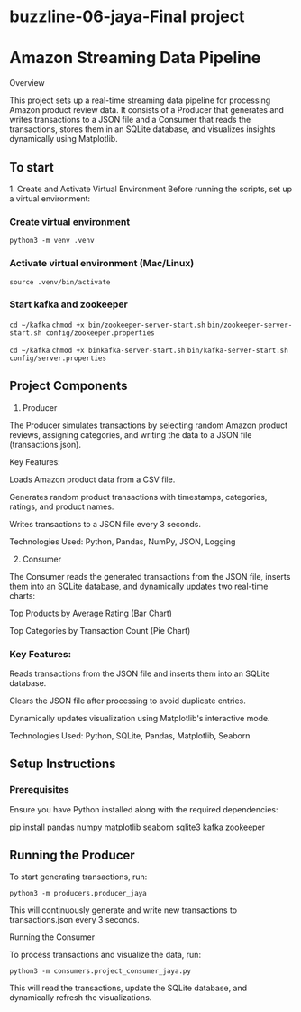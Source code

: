 # buzzline-06-jaya-Final project

# Amazon Streaming Data Pipeline

Overview

This project sets up a real-time streaming data pipeline for processing Amazon product review data. It consists of a Producer that generates and writes transactions to a JSON file and a Consumer that reads the transactions, stores them in an SQLite database, and visualizes insights dynamically using Matplotlib.

## To start 
1️. Create and Activate Virtual Environment
Before running the scripts, set up a virtual environment:

### Create virtual environment
```python3 -m venv .venv```

### Activate virtual environment (Mac/Linux)
 ```source .venv/bin/activate```

### Start kafka and zookeeper
```cd ~/kafka```
```chmod +x bin/zookeeper-server-start.sh```
```bin/zookeeper-server-start.sh config/zookeeper.properties```

```cd ~/kafka```
```chmod +x binkafka-server-start.sh```
```bin/kafka-server-start.sh config/server.properties```



## Project Components

1. Producer

The Producer simulates transactions by selecting random Amazon product reviews, assigning categories, and writing the data to a JSON file (transactions.json).

Key Features:

Loads Amazon product data from a CSV file.

Generates random product transactions with timestamps, categories, ratings, and product names.

Writes transactions to a JSON file every 3 seconds.

Technologies Used: Python, Pandas, NumPy, JSON, Logging

2. Consumer

The Consumer reads the generated transactions from the JSON file, inserts them into an SQLite database, and dynamically updates two real-time charts:

Top Products by Average Rating (Bar Chart)

Top Categories by Transaction Count (Pie Chart)

### Key Features:

Reads transactions from the JSON file and inserts them into an SQLite database.

Clears the JSON file after processing to avoid duplicate entries.

Dynamically updates visualization using Matplotlib's interactive mode.

Technologies Used: Python, SQLite, Pandas, Matplotlib, Seaborn

## Setup Instructions

### Prerequisites

Ensure you have Python installed along with the required dependencies:

pip install pandas numpy matplotlib seaborn sqlite3 kafka zookeeper

## Running the Producer

To start generating transactions, run:

```python3 -m producers.producer_jaya```

This will continuously generate and write new transactions to transactions.json every 3 seconds.

Running the Consumer

To process transactions and visualize the data, run:

```python3 -m consumers.project_consumer_jaya.py```

This will read the transactions, update the SQLite database, and dynamically refresh the visualizations.


